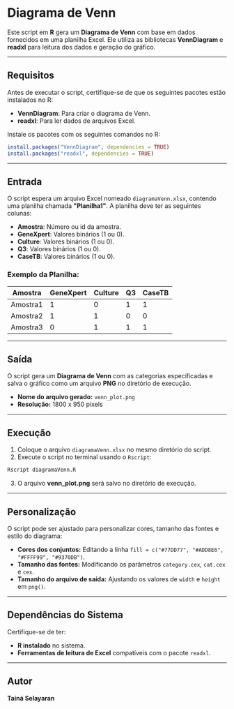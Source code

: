 # **Diagrama de Venn**

Este script em **R** gera um **Diagrama de Venn** com base em dados fornecidos em uma planilha Excel. Ele utiliza as bibliotecas **VennDiagram** e **readxl** para leitura dos dados e geração do gráfico.

---

## **Requisitos**

Antes de executar o script, certifique-se de que os seguintes pacotes estão instalados no R:

- **VennDiagram**: Para criar o diagrama de Venn.  
- **readxl**: Para ler dados de arquivos Excel.

Instale os pacotes com os seguintes comandos no R:

```r
install.packages("VennDiagram", dependencies = TRUE)
install.packages("readxl", dependencies = TRUE)
```

---

## **Entrada**

O script espera um arquivo Excel nomeado `diagramaVenn.xlsx`, contendo uma planilha chamada **"Planilha1"**. A planilha deve ter as seguintes colunas:

- **Amostra**: Número ou id da amostra.
- **GeneXpert**: Valores binários (1 ou 0).
- **Culture**: Valores binários (1 ou 0).
- **Q3**: Valores binários (1 ou 0).
- **CaseTB**: Valores binários (1 ou 0).

### Exemplo da Planilha:

| Amostra  | GeneXpert | Culture | Q3 | CaseTB |
|----------|-----------|---------|----|--------|
| Amostra1 | 1         | 0       | 1  | 1      |
| Amostra2 | 1         | 1       | 0  | 0      |
| Amostra3 | 0         | 1       | 1  | 1      |

---

## **Saída**

O script gera um **Diagrama de Venn** com as categorias especificadas e salva o gráfico como um arquivo **PNG** no diretório de execução.

- **Nome do arquivo gerado:** `venn_plot.png`  
- **Resolução:** 1800 x 950 pixels

---

## **Execução**

1. Coloque o arquivo `diagramaVenn.xlsx` no mesmo diretório do script.  
2. Execute o script no terminal usando o `Rscript`:

```bash
Rscript diagramaVenn.R
```

3. O arquivo **venn_plot.png** será salvo no diretório de execução.

---

## **Personalização**

O script pode ser ajustado para personalizar cores, tamanho das fontes e estilo do diagrama:

- **Cores dos conjuntos:** Editando a linha `fill = c("#77DD77", "#ADD8E6", "#FFFF99", "#9370DB")`.  
- **Tamanho das fontes:** Modificando os parâmetros `category.cex`, `cat.cex` e `cex`.  
- **Tamanho do arquivo de saída:** Ajustando os valores de `width` e `height` em `png()`.

---

## **Dependências do Sistema**

Certifique-se de ter:

- **R instalado** no sistema.  
- **Ferramentas de leitura de Excel** compatíveis com o pacote `readxl`.

---

## **Autor**

**Tainá Selayaran**
